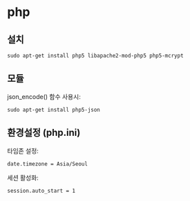 php
===

## 설치

```
sudo apt-get install php5 libapache2-mod-php5 php5-mcrypt
```

## 모듈

json_encode() 함수 사용시:

```
sudo apt-get install php5-json
```

## 환경설정 (php.ini)

타임존 설정:

```
date.timezone = Asia/Seoul
```

세션 활성화:

```
session.auto_start = 1
```
